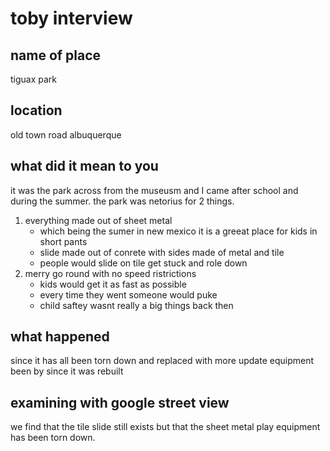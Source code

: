 # toby interview

## name of place
tiguax park

## location
old town road albuquerque

## what did it mean to you 

it was the park across from the museusm and I came after school and during the summer.
the park was netorius for 2 things. 
1. everything made out of sheet metal 
    * which being the sumer in new mexico it is a greeat place for kids in short pants
    * slide made out of conrete with sides made of metal and tile
    * people would slide on tile get stuck and role down
2. merry go round with no speed ristrictions 
    * kids would get it as fast as possible
    * every time they went someone would puke
    * child saftey wasnt really a big things back then

## what happened

since it has all been torn down and replaced with more update equipment
been by since it was rebuilt 

## examining with google street view 

we find that the tile slide still exists but that the sheet metal play equipment has been torn down. 

